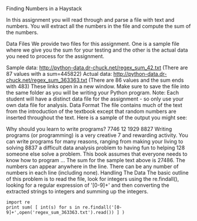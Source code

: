 Finding Numbers in a Haystack

In this assignment you will read through and parse a file with text and numbers. You will extract all the numbers in the file and compute the sum of the numbers.

Data Files
We provide two files for this assignment. One is a sample file where we give you the sum for your testing and the other is the actual data you need to process for the assignment.

Sample data: http://python-data.dr-chuck.net/regex_sum_42.txt (There are 87 values with a sum=445822)
Actual data: http://python-data.dr-chuck.net/regex_sum_363363.txt (There are 86 values and the sum ends with 483)
These links open in a new window. Make sure to save the file into the same folder as you will be writing your Python program. Note: Each student will have a distinct data file for the assignment - so only use your own data file for analysis.
Data Format
The file contains much of the text from the introduction of the textbook except that random numbers are inserted throughout the text. Here is a sample of the output you might see:

Why should you learn to write programs? 7746
12 1929 8827
Writing programs (or programming) is a very creative 
7 and rewarding activity.  You can write programs for 
many reasons, ranging from making your living to solving
8837 a difficult data analysis problem to having fun to helping 128
someone else solve a problem.  This book assumes that 
everyone needs to know how to program ...
The sum for the sample text above is 27486. The numbers can appear anywhere in the line. There can be any number of numbers in each line (including none).
Handling The Data
The basic outline of this problem is to read the file, look for integers using the re.findall(), looking for a regular expression of '[0-9]+' and then converting the extracted strings to integers and summing up the integers.

```
import re
print sum( [ int(s) for s in re.findall('[0-9]+',open('regex_sum_363363.txt').read()) ] )
```
